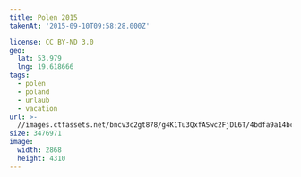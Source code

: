 ```yaml
---
title: Polen 2015
takenAt: '2015-09-10T09:58:28.000Z'

license: CC BY-ND 3.0
geo:
  lat: 53.979
  lng: 19.618666
tags:
  - polen
  - poland
  - urlaub
  - vacation
url: >-
  //images.ctfassets.net/bncv3c2gt878/g4K1Tu3QxfASwc2FjDL6T/4bdfa9a14bc750813954649a6f4478da/polen-2015_25324880404_o
size: 3476971
image:
  width: 2868
  height: 4310
---
```

